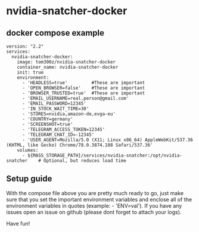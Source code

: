# nvidia-snatcher-docker

## docker compose example
```
version: "2.2"
services:
  nvidia-snatcher-docker:
    image: tom300z/nvidia-snatcher-docker
    container_name: nvidia-snatcher-docker
    init: true
    environment:
      - 'HEADLESS=true'         #These are important
      - 'OPEN_BROWSER=false'    #These are important
      - 'BROWSER_TRUSTED=true'  #These are important
      - 'EMAIL_USERNAME=real.person@gmail.com'
      - 'EMAIL_PASSWORD=12345'
      - 'IN_STOCK_WAIT_TIME=30'
      - 'STORES=nvidia,amazon-de,evga-eu'
      - 'COUNTRY=germany'
      - 'SCREENSHOT=true'
      - 'TELEGRAM_ACCESS_TOKEN=12345'
      - 'TELEGRAM_CHAT_ID=-12345'
      - 'USER_AGENT=Mozilla/5.0 (X11; Linux x86_64) AppleWebKit/537.36 (KHTML, like Gecko) Chrome/78.0.3874.108 Safari/537.36'
    volumes:
      - ${MASS_STORAGE_PATH}/services/nvidia-snatcher:/opt/nvidia-snatcher    # Optional, but reduces load time
```

## Setup guide
With the compose file above you are pretty much ready to go, just make sure that you set the important environment variables and enclose all of the environment variables in quotes (example: - 'ENV=val').
If you have any issues open an issue on github (please dont forget to attach your logs).

Have fun!

